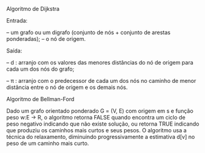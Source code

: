 Algoritmo de Dijkstra

Entrada: 

– um grafo ou um digrafo (conjunto de nós + conjunto
de arestas ponderadas); – o nó de origem.

 Saída: 
 
 – d : arranjo com os valores das menores distâncias do
nó de origem para cada um dos nós do grafo;

– π : arranjo com o predecessor de cada um dos nós no
caminho de menor distância entre o nó de origem e
os demais nós.

Algoritmo de Bellman-Ford

Dado um grafo orientado ponderado G = (V, E) com origem em s e função peso w:E → R, o algoritmo retorna FALSE
quando encontra um ciclo de peso negativo indicando que não existe solução, ou retorna TRUE
indicando que produziu os caminhos mais curtos e seus pesos. O algoritmo usa a técnica do
relaxamento, diminuindo progressivamente a estimativa d[v] no peso de um caminho mais curto.
